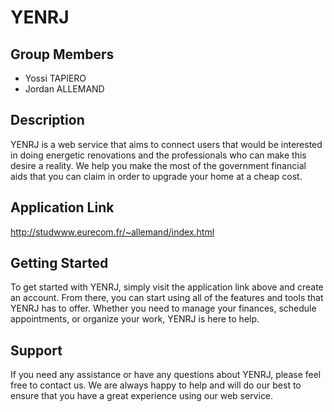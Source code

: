 # YENRJ
## Group Members
- Yossi TAPIERO
- Jordan ALLEMAND

## Description
YENRJ is a web service that aims to connect users that would be interested in doing energetic renovations and the professionals who can make this desire a reality. We help you make the most of the government financial aids that you can claim in order to upgrade your home at a cheap cost.

## Application Link
http://studwww.eurecom.fr/~allemand/index.html

## Getting Started
To get started with YENRJ, simply visit the application link above and create an account. From there, you can start using all of the features and tools that YENRJ has to offer. Whether you need to manage your finances, schedule appointments, or organize your work, YENRJ is here to help.

## Support
If you need any assistance or have any questions about YENRJ, please feel free to contact us. We are always happy to help and will do our best to ensure that you have a great experience using our web service.
